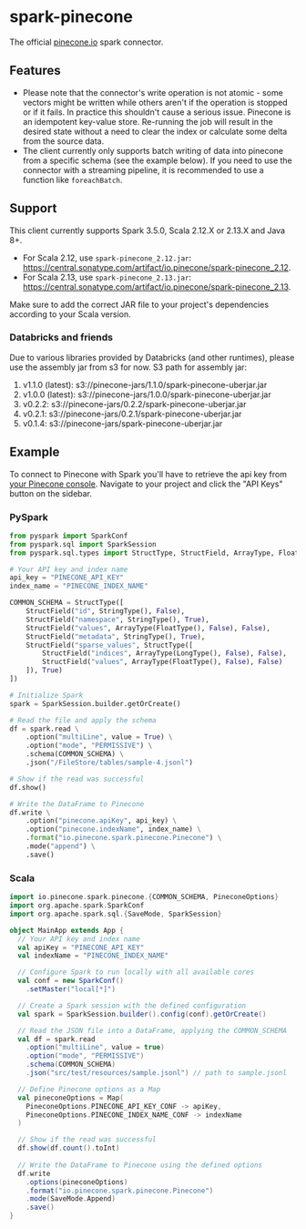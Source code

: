 # spark-pinecone
The official [pinecone.io](https://pinecone.io) spark connector.

## Features
- Please note that the connector's write operation is not atomic - some vectors might be written while others aren't if the operation is stopped or if it fails. 
In practice this shouldn't cause a serious issue. Pinecone is an idempotent key-value store. Re-running the job will result in the desired state without a need to clear the index or calculate some delta from the source data.
- The client currently only supports batch writing of data into pinecone from a specific schema (see the example below).
If you need to use the connector with a streaming pipeline, it is recommended to use a function like `foreachBatch`.

## Support
This client currently supports Spark 3.5.0, Scala 2.12.X or 2.13.X and Java 8+.
- For Scala 2.12, use `spark-pinecone_2.12.jar`: https://central.sonatype.com/artifact/io.pinecone/spark-pinecone_2.12.
- For Scala 2.13, use `spark-pinecone_2.13.jar`: https://central.sonatype.com/artifact/io.pinecone/spark-pinecone_2.13.

Make sure to add the correct JAR file to your project's dependencies according to your Scala version.

### Databricks and friends
Due to various libraries provided by Databricks (and other runtimes), please use the assembly jar from s3 for now.
S3 path for assembly jar: 
1. v1.1.0 (latest): s3://pinecone-jars/1.1.0/spark-pinecone-uberjar.jar
2. v1.0.0 (latest): s3://pinecone-jars/1.0.0/spark-pinecone-uberjar.jar 
3. v0.2.2: s3://pinecone-jars/0.2.2/spark-pinecone-uberjar.jar
4. v0.2.1: s3://pinecone-jars/0.2.1/spark-pinecone-uberjar.jar
5. v0.1.4: s3://pinecone-jars/spark-pinecone-uberjar.jar

## Example
To connect to Pinecone with Spark you'll have to retrieve the api key from [your Pinecone console](https://app.pinecone.io). 
Navigate to your project and click the "API Keys" button on the sidebar.

### PySpark
```python
from pyspark import SparkConf
from pyspark.sql import SparkSession
from pyspark.sql.types import StructType, StructField, ArrayType, FloatType, StringType, LongType

# Your API key and index name
api_key = "PINECONE_API_KEY"
index_name = "PINECONE_INDEX_NAME"

COMMON_SCHEMA = StructType([
    StructField("id", StringType(), False),
    StructField("namespace", StringType(), True),
    StructField("values", ArrayType(FloatType(), False), False),
    StructField("metadata", StringType(), True),
    StructField("sparse_values", StructType([
        StructField("indices", ArrayType(LongType(), False), False),
        StructField("values", ArrayType(FloatType(), False), False)
    ]), True)
])

# Initialize Spark
spark = SparkSession.builder.getOrCreate()

# Read the file and apply the schema
df = spark.read \
    .option("multiLine", value = True) \
    .option("mode", "PERMISSIVE") \
    .schema(COMMON_SCHEMA) \
    .json("/FileStore/tables/sample-4.jsonl")

# Show if the read was successful
df.show()

# Write the DataFrame to Pinecone 
df.write \
    .option("pinecone.apiKey", api_key) \
    .option("pinecone.indexName", index_name) \
    .format("io.pinecone.spark.pinecone.Pinecone") \
    .mode("append") \
    .save()
```

### Scala
```scala
import io.pinecone.spark.pinecone.{COMMON_SCHEMA, PineconeOptions}
import org.apache.spark.SparkConf
import org.apache.spark.sql.{SaveMode, SparkSession}

object MainApp extends App {
  // Your API key and index name
  val apiKey = "PINECONE_API_KEY"
  val indexName = "PINECONE_INDEX_NAME"

  // Configure Spark to run locally with all available cores
  val conf = new SparkConf()
    .setMaster("local[*]")

  // Create a Spark session with the defined configuration
  val spark = SparkSession.builder().config(conf).getOrCreate()

  // Read the JSON file into a DataFrame, applying the COMMON_SCHEMA
  val df = spark.read
    .option("multiLine", value = true)
    .option("mode", "PERMISSIVE")
    .schema(COMMON_SCHEMA)
    .json("src/test/resources/sample.jsonl") // path to sample.jsonl

  // Define Pinecone options as a Map
  val pineconeOptions = Map(
    PineconeOptions.PINECONE_API_KEY_CONF -> apiKey,
    PineconeOptions.PINECONE_INDEX_NAME_CONF -> indexName
  )

  // Show if the read was successful
  df.show(df.count().toInt)
  
  // Write the DataFrame to Pinecone using the defined options
  df.write
    .options(pineconeOptions)
    .format("io.pinecone.spark.pinecone.Pinecone")
    .mode(SaveMode.Append)
    .save()
}
```

